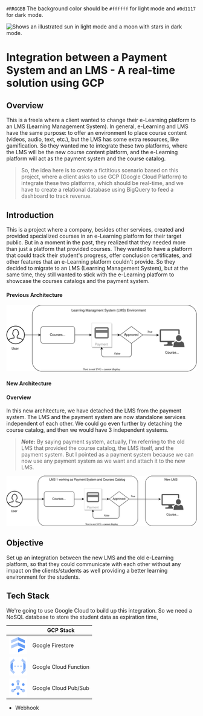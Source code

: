 # 
`#RRGGBB` The background color should be `#ffffff` for light mode and `#0d1117` for dark mode.

<picture>
  <source media="(prefers-color-scheme: dark)" srcset="https://user-images.githubusercontent.com/25423296/163456776-7f95b81a-f1ed-45f7-b7ab-8fa810d529fa.png">
  <source media="(prefers-color-scheme: light)" srcset="https://user-images.githubusercontent.com/25423296/163456779-a8556205-d0a5-45e2-ac17-42d089e3c3f8.png">
  <img alt="Shows an illustrated sun in light mode and a moon with stars in dark mode." src="https://user-images.githubusercontent.com/25423296/163456779-a8556205-d0a5-45e2-ac17-42d089e3c3f8.png">
</picture>

# **Integration between a Payment System and an LMS - A real-time solution using GCP**

## **Overview**
This is a freela where a client wanted to change their e-Learning platform to an LMS (Learning Management System). In general, e-Learning and LMS have the same purpose: to offer an environment to place course content (videos, audio, text, etc.), but the LMS has some extra resources, like gamification. So they wanted me to integrate these two platforms, where the LMS will be the new course content platform, and the e-Learning platform will act as the payment system and the course catalog.

> So, the idea here is to create a fictitious scenario based on this project, where a client asks to use GCP (Google Cloud Platform) to integrate these two platforms, which should be real-time, and we have to create a relational database using BigQuery to feed a dashboard to track revenue.




## **Introduction**
This is a project where a company, besides other services, created and provided specialized courses in an e-Learning platform for their target public. But in a moment in the past, they realized that they needed more than just a platform that provided courses. They wanted to have a platform that could track their student's progress, offer conclusion certificates, and other features that an e-Learning platform couldn't provide. So they decided to migrate to an LMS (Learning Management System), but at the same time, they still wanted to stick with the e-Learning platform to showcase the courses catalogs and the payment system.

#### **Previous Architecture**

[![](./img/architecture_1.drawio.svg)](#Previous-Architecture)


#### **New Architecture**

#### **Overview**
In this new architecture, we have detached the LMS from the payment system. The LMS and the payment system are now standalone services independent of each other. We could go even further by detaching the course catalog, and then we would have 3 independent systems. 

> **_Note:_** By saying payment system, actually, I'm referring to the old LMS that provided the course catalog, the LMS itself, and the payment system. But I pointed as a payment system because we can now use any payment system as we want and attach it to the new LMS.

[![](./img/architecture_2.drawio.svg)](#New-Architecture)


## **Objective**
Set up an integration between the new LMS and the old e-Learning platform, so that they could communicate with each other without any impact on the clients/students as well providing a better learning environment for the students.

## **Tech Stack**
We're going to use Google Cloud to build up this integration. So we need a NoSQL database to store the student data as expiration time, 

|  | GCP Stack  | 
| --- | --- |
| [![](./img/firestore.svg)](#New-Architecture) | Google Firestore |
| [![](./img/cloud_functions.svg)](#New-Architecture) | Google Cloud Function |
| [![](./img/pubsub.svg)](#New-Architecture) | Google Cloud Pub/Sub |


- Webhook
